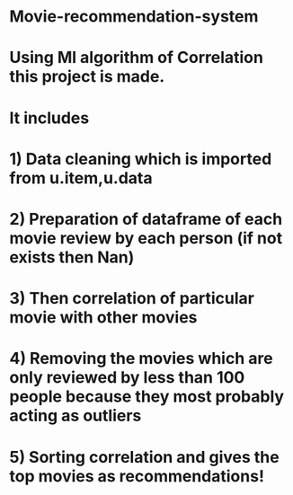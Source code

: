 # Movie-recommendation-system
# Using Ml algorithm of Correlation this project is made.
# It includes 
# 1) Data cleaning which is imported from u.item,u.data
# 2) Preparation of dataframe of each movie review by each person (if not exists then Nan)
# 3) Then correlation of particular movie with other movies
# 4) Removing the movies which are only reviewed by less than 100 people because they most probably acting as outliers
# 5) Sorting correlation and gives the top movies as recommendations!
